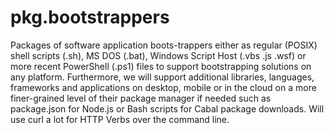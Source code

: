 pkg.bootstrappers
=================

Packages of software application boots-trappers either as regular (POSIX) shell scripts (.sh), MS DOS (.bat), Windows Script Host (.vbs .js .wsf) or more recent PowerShell (.ps1) files to support bootstrapping solutions on any platform. Furthermore, we will support additional libraries, languages, frameworks and applications on desktop, mobile or in the cloud on a more finer-grained level of their package manager if needed such as package.json for Node.js or Bash scripts for Cabal package downloads. Will use curl a lot for HTTP Verbs over the command line.
